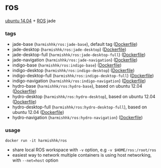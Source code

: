 # ros

[ubuntu 14.04](http://www.ubuntu.com/) + [ROS](http://www.ros.org/) jade

### tags

- jade-base (```harmishhk/ros:jade-base```), default tag ([Dockerfile](https://github.com/harmishhk/boxes/blob/master/docker/ros/jade-base/Dockerfile))
- jade-desktop (```harmishhk/ros:jade-desktop```) ([Dockerfile](https://github.com/harmishhk/boxes/blob/master/docker/ros/jade-desktop/Dockerfile))
- jade-desktop-full (```harmishhk/ros:jade-desktop-full```) ([Dockerfile](https://github.com/harmishhk/boxes/blob/master/docker/ros/jade-desktop-full/Dockerfile))
- jade-navigation (```harmishhk/ros:jade-navigation```) ([Dockerfile](https://github.com/harmishhk/boxes/blob/master/docker/ros/jade-navigation/Dockerfile))
- indigo-base (```harmishhk/ros:indigo-base```) ([Dockerfile](https://github.com/harmishhk/boxes/blob/master/docker/ros/indigo-base/Dockerfile))
- indigo-desktop (```harmishhk/ros:indigo-desktop```) ([Dockerfile](https://github.com/harmishhk/boxes/blob/master/docker/ros/indigo-desktop/Dockerfile))
- indigo-desktop-full (```harmishhk/ros:indigo-desktop-full```) ([Dockerfile](https://github.com/harmishhk/boxes/blob/master/docker/ros/indigo-desktop-full/Dockerfile))
- indigo-navigation (```harmishhk/ros:indigo-navigation```) ([Dockerfile](https://github.com/harmishhk/boxes/blob/master/docker/ros/indigo-navigation/Dockerfile))
- hydro-base (```harmishhk/ros:hydro-base```), based on ubuntu 12.04 ([Dockerfile](https://github.com/harmishhk/boxes/blob/master/docker/ros/hydro-base/Dockerfile))
- hydro-desktop (```harmishhk/ros:hydro-desktop```), based on ubuntu 12.04 ([Dockerfile](https://github.com/harmishhk/boxes/blob/master/docker/ros/hydro-desktop/Dockerfile))
- hydro-desktop-full (```harmishhk/ros:hydro-desktop-full```), based on ubuntu 12.04 ([Dockerfile](https://github.com/harmishhk/boxes/blob/master/docker/ros/hydro-desktop-full/Dockerfile))
- hydro-navigation (```harmishhk/ros:hydro-navigation```) ([Dockerfile](https://github.com/harmishhk/boxes/blob/master/docker/ros/hydro-navigation/Dockerfile))

### usage

```docker run -it harmishhk/ros```

- share local ROS workspace with ```-v``` option, e.g  ```-v $HOME/ros:/root/ros```
- easiest way to network multiple containers is using host networking, with ```--net=host``` option
